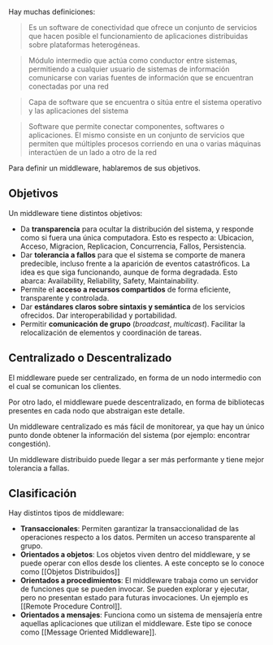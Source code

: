 Hay muchas definiciones:

> Es un software de conectividad que ofrece un conjunto de servicios que hacen posible el funcionamiento de aplicaciones distribuidas sobre plataformas heterogéneas.

> Módulo intermedio que actúa como conductor entre sistemas, permitiendo a cualquier usuario de sistemas de información comunicarse con varias fuentes de información que se encuentran conectadas por una red

> Capa de software que se encuentra o sitúa entre el sistema operativo y las aplicaciones del sistema

> Software que permite conectar componentes, softwares o aplicaciones. El mismo consiste en un conjunto de servicios que permiten que múltiples procesos corriendo en una o varias máquinas interactúen de un lado a otro de la red

Para definir un middleware, hablaremos de sus objetivos.

## Objetivos

Un middleware tiene distintos objetivos:

- Da **transparencia** para ocultar la distribución del sistema, y responde como si fuera una única computadora. Esto es respecto a: Ubicacion, Acceso, Migracion, Replicacion, Concurrencia, Fallos, Persistencia.
- Dar **tolerancia a fallos** para que el sistema se comporte de manera predecible, incluso frente a la aparición de eventos catastróficos. La idea es que siga funcionando, aunque de forma degradada. Esto abarca: Availability, Reliability, Safety, Maintainability.
- Permite el **acceso a recursos compartidos** de forma eficiente, transparente y controlada.
- Dar **estándares claros sobre sintaxis y semántica** de los servicios ofrecidos. Dar interoperabilidad y portabilidad.
- Permitir **comunicación de grupo** (_broadcast_, _multicast_). Facilitar la relocalización de elementos y coordinación de tareas.

## Centralizado o Descentralizado

El middleware puede ser centralizado, en forma de un nodo intermedio con el cual se comunican los clientes.

Por otro lado, el middleware puede descentralizado, en forma de bibliotecas presentes en cada nodo que abstraigan este detalle.

Un middleware centralizado es más fácil de monitorear, ya que hay un único punto donde obtener la información del sistema (por ejemplo: encontrar congestión).

Un middleware distribuido puede llegar a ser más performante y tiene mejor tolerancia a fallas.

## Clasificación

Hay distintos tipos de middleware:

- **Transaccionales**: Permiten garantizar la transaccionalidad de las operaciones respecto a los datos. Permiten un acceso transparente al grupo.
- **Orientados a objetos**: Los objetos viven dentro del middleware, y se puede operar con ellos desde los clientes. A este concepto se lo conoce como [[Objetos Distribuidos]]
- **Orientados a procedimientos**: El middleware trabaja como un servidor de funciones que se pueden invocar. Se pueden explorar y ejecutar, pero no presentan estado para futuras invocaciones. Un ejemplo es [[Remote Procedure Control]].
- **Orientados a mensajes**: Funciona como un sistema de mensajería entre aquellas aplicaciones que utilizan el middleware. Este tipo se conoce como [[Message Oriented Middleware]].
